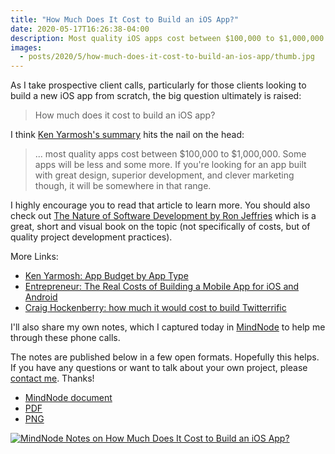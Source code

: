 ```yaml
---
title: "How Much Does It Cost to Build an iOS App?"
date: 2020-05-17T16:26:38-04:00
description: Most quality iOS apps cost between $100,000 to $1,000,000 to build. Some apps will be less and some more. If you're looking for an app built with great design, superior development, and clever marketing though, it will be somewhere in that range.
images:
  - posts/2020/5/how-much-does-it-cost-to-build-an-ios-app/thumb.jpg
---
```


As I take prospective client calls, particularly for those clients looking to build a new iOS app from scratch, the big question ultimately is raised:

> How much does it cost to build an iOS app?

I think [Ken Yarmosh's summary](https://savvyapps.com/blog/how-much-does-app-cost-massive-review-pricing-budget-considerations) hits the nail on the head:

> ... most quality apps cost between $100,000 to $1,000,000. Some apps will be less and some more. If you're looking for an app built with great design, superior development, and clever marketing though, it will be somewhere in that range.

I highly encourage you to read that article to learn more. You should also check out [The Nature of Software Development by Ron Jeffries](https://pragprog.com/book/rjnsd/the-nature-of-software-development) which is a great, short and visual book on the topic (not specifically of costs, but of quality project development practices).

More Links:

- [Ken Yarmosh: App Budget by App Type](https://savvyapps.com/blog/app-development-costs)
- [Entrepreneur: The Real Costs of Building a Mobile App for iOS and Android ](https://www.entrepreneur.com/article/288027)
- [Craig Hockenberry: how much it would cost to build Twitterrific](http://stackoverflow.com/questions/209170/how-much-does-it-cost-to-develop-an-iphone-application/3926493#3926493)

I'll also share my own notes, which I captured today in [MindNode](https://mindnode.com/) to help me through these phone calls.

The notes are published below in a few open formats. Hopefully this helps. If you have any questions or want to talk about your own project, please [contact me](/contact/). Thanks!

- [MindNode document](how-much-does-it-cost-to-build-an-ios-app.mindnode.zip)
- [PDF](how-much-does-it-cost-to-build-an-ios-app.pdf)
- [PNG](thumb.png)

[![MindNode Notes on How Much Does It Cost to Build an iOS App?](thumb.png)](thumb.png)
